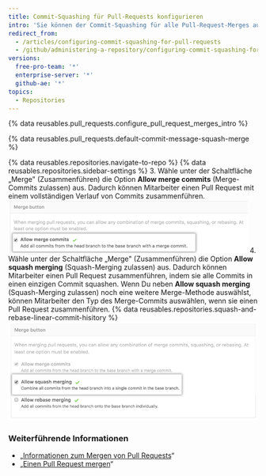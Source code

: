 ```yaml
---
title: Commit-Squashing für Pull-Requests konfigurieren
intro: 'Sie können der Commit-Squashing für alle Pull-Request-Merges auf {% data variables.product.product_location %} in Ihrem Repository erzwingen, zulassen oder deaktivieren.'
redirect_from:
  - /articles/configuring-commit-squashing-for-pull-requests
  - /github/administering-a-repository/configuring-commit-squashing-for-pull-requests
versions:
  free-pro-team: '*'
  enterprise-server: '*'
  github-ae: '*'
topics:
  - Repositories
---
```


{% data reusables.pull_requests.configure_pull_request_merges_intro %}

{% data reusables.pull_requests.default-commit-message-squash-merge %}

{% data reusables.repositories.navigate-to-repo %}
{% data reusables.repositories.sidebar-settings %}
3. Wähle unter der Schaltfläche „Merge" (Zusammenführen) die Option **Allow merge commits** (Merge-Commits zulassen) aus. Dadurch können Mitarbeiter einen Pull Request mit einem vollständigen Verlauf von Commits zusammenführen. ![Standard_Merge_Commits_zulassen](/assets/images/help/repository/pr-merge-full-commits.png)
4. Wähle unter der Schaltfläche „Merge" (Zusammenführen) die Option **Allow squash merging** (Squash-Merging zulassen) aus. Dadurch können Mitarbeiter einen Pull Request zusammenführen, indem sie alle Commits in einen einzigen Commit squashen. Wenn Du neben **Allow squash merging** (Squash-Merging zulassen) noch eine weitere Merge-Methode auswählst, können Mitarbeiter den Typ des Merge-Commits auswählen, wenn sie einen Pull Request zusammenführen. {% data reusables.repositories.squash-and-rebase-linear-commit-hisitory %} ![Pull Request Squash-Commits](/assets/images/help/repository/pr-merge-squash.png)

### Weiterführende Informationen

- „[Informationen zum Mergen von Pull Requests](/articles/about-pull-request-merges)“
- „[Einen Pull Request mergen](/articles/merging-a-pull-request)“
